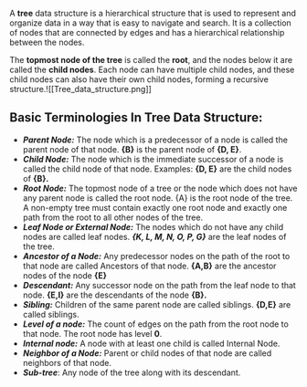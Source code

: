 A **tree** data structure is a hierarchical structure that is used to represent and organize data in a way that is easy to navigate and search. It is a collection of nodes that are connected by edges and has a hierarchical relationship between the nodes. 

The **topmost node of the tree** is called the **root**, and the nodes below it are called the **child nodes**. Each node can have multiple child nodes, and these child nodes can also have their own child nodes, forming a recursive structure.![[Tree_data_structure.png]]

## Basic Terminologies In Tree Data Structure:

- ***Parent Node:*** The node which is a predecessor of a node is called the parent node of that node. ****{B}**** is the parent node of ****{D, E}****.
- ***Child Node:*** The node which is the immediate successor of a node is called the child node of that node. Examples: ****{D, E}**** are the child nodes of ****{B}.****
- ***Root Node:*** The topmost node of a tree or the node which does not have any parent node is called the root node. {A} is the root node of the tree. A non-empty tree must contain exactly one root node and exactly one path from the root to all other nodes of the tree.
- ***Leaf Node or External Node:*** The nodes which do not have any child nodes are called leaf nodes. ***{K, L, M, N, O, P, G}*** are the leaf nodes of the tree.
- ***Ancestor of a Node:*** Any predecessor nodes on the path of the root to that node are called Ancestors of that node. ****{A,B}**** are the ancestor nodes of the node ****{E}****
- ***Descendant:*** Any successor node on the path from the leaf node to that node. ****{E,I}**** are the descendants of the node ****{B}.****
- ***Sibling:*** Children of the same parent node are called siblings. ****{D,E}**** are called siblings.
- ***Level of a node:*** The count of edges on the path from the root node to that node. The root node has level ****0****.
- ***Internal node:*** A node with at least one child is called Internal Node.
- ***Neighbor of a Node:*** Parent or child nodes of that node are called neighbors of that node.
- ***Sub-tree***: Any node of the tree along with its descendant.
